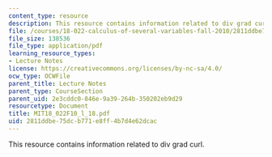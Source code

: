 ```yaml
---
content_type: resource
description: This resource contains information related to div grad curl.
file: /courses/18-022-calculus-of-several-variables-fall-2010/2811ddbe75dcb771e8ff4b7d4e62dcac_MIT18_022F10_l_18.pdf
file_size: 138536
file_type: application/pdf
learning_resource_types:
- Lecture Notes
license: https://creativecommons.org/licenses/by-nc-sa/4.0/
ocw_type: OCWFile
parent_title: Lecture Notes
parent_type: CourseSection
parent_uid: 2e3cddc0-846e-9a39-264b-350202eb9d29
resourcetype: Document
title: MIT18_022F10_l_18.pdf
uid: 2811ddbe-75dc-b771-e8ff-4b7d4e62dcac
---
```

This resource contains information related to div grad curl.